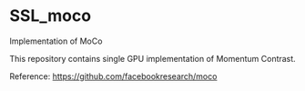 # SSL_moco
Implementation of MoCo

This repository contains single GPU implementation of Momentum Contrast. 

Reference: https://github.com/facebookresearch/moco